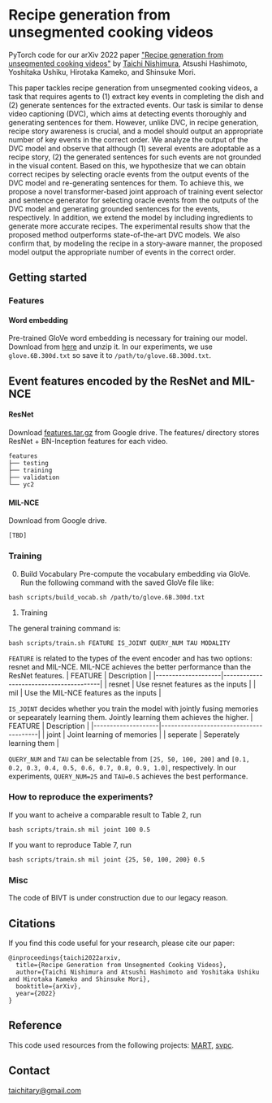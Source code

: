 Recipe generation from unsegmented cooking videos
=====
PyTorch code for our arXiv 2022 paper ["Recipe generation from unsegmented cooking videos"](https://arxiv.org/abs/2209.10134)
by [Taichi Nishimura](https://misogil0116.github.io/nishimura/), Atsushi Hashimoto, Yoshitaka Ushiku, Hirotaka Kameko, and Shinsuke Mori.

This paper tackles recipe generation from unsegmented cooking videos, a task that requires agents to (1) extract key events in completing the dish and (2) generate sentences for the extracted events. Our task is similar to dense video captioning (DVC), which aims at detecting events thoroughly and generating sentences for them. However, unlike DVC, in recipe generation, recipe story awareness is crucial, and a model should output an appropriate number of key events in the correct order. We analyze the output of the DVC model and observe that although (1) several events are adoptable as a recipe story, (2) the generated sentences for such events are not grounded in the visual content.
Based on this, we hypothesize that we can obtain correct recipes by selecting oracle events from the output events of the DVC model and re-generating sentences for them. To achieve this, we propose a novel transformer-based joint approach of training event selector and sentence generator for selecting oracle events from the outputs of the DVC model and generating grounded sentences for the events, respectively. In addition, we extend the model by including ingredients to generate more accurate recipes. The experimental results show that the proposed method outperforms state-of-the-art DVC models. We also confirm that, by modeling the recipe in a story-aware manner, the proposed model output the appropriate number of events in the correct order.

## Getting started
### Features
#### Word embedding
Pre-trained GloVe word embedding is necessary for training our model.
Download from [here](https://nlp.stanford.edu/data/glove.6B.zip) and unzip it.
In our experiments, we use `glove.6B.300d.txt` so save it to `/path/to/glove.6B.300d.txt`.

## Event features encoded by the ResNet and MIL-NCE
#### ResNet
Download [features.tar.gz](https://drive.google.com/file/d/1T5COAiqhIgqKvHzzsY2bw29fSuX68E39/view?usp=sharing) from Google drive.
The features/ directory stores ResNet + BN-Inception features for each video.
```
features
├── testing
├── training
├── validation
└── yc2
```

#### MIL-NCE
Download []() from Google drive.
```
[TBD]
```

### Training
0. Build Vocabulary
Pre-compute the vocabulary embedding via GloVe. Run the following command with the saved GloVe file like:
```
bash scripts/build_vocab.sh /path/to/glove.6B.300d.txt
```


1. Training

The general training command is:
```
bash scripts/train.sh FEATURE IS_JOINT QUERY_NUM TAU MODALITY
```
`FEATURE` is related to the types of the event encoder and has two options: resnet and MIL-NCE.
MIL-NCE achieves the better performance than the ResNet features.
| FEATURE            | Description                            |
|--------------------|----------------------------------------|
| resnet             | Use resnet features as the inputs      |
| mil                | Use the MIL-NCE features as the inputs |

`IS_JOINT` decides whether you train the model with jointly fusing memories or sepearately learning them.
Jointly learning them achieves the higher.
| FEATURE            | Description                            |
|--------------------|----------------------------------------|
| joint              | Joint learning of memories             |
| seperate           | Seperately learning them               |

`QUERY_NUM` and `TAU` can be selectable from `[25, 50, 100, 200]` and `[0.1, 0.2, 0.3, 0.4, 0.5, 0.6, 0.7, 0.8, 0.9, 1.0]`, respectively.
In our experiments, `QUERY_NUM=25` and `TAU=0.5` achieves the best performance.

### How to reproduce the experiments?
If you want to acheive a comparable result to Table 2, run
```
bash scripts/train.sh mil joint 100 0.5
```
If you want to reproduce Table 7, run
```
bash scripts/train.sh mil joint {25, 50, 100, 200} 0.5
```

### Misc
The code of BIVT is under construction due to our legacy reason.

## Citations
If you find this code useful for your research, please cite our paper:
```
@inproceedings{taichi2022arxiv,
  title={Recipe Generation from Unsegmented Cooking Videos},
  author={Taichi Nishimura and Atsushi Hashimoto and Yoshitaka Ushiku and Hirotaka Kameko and Shinsuke Mori},
  booktitle={arXiv},
  year={2022}
}
```

## Reference
This code used resources from the following projects: 
[MART](https://arxiv.org/abs/2005.05402),
[svpc](https://github.com/misogil0116/svpc).

## Contact
taichitary@gmail.com
